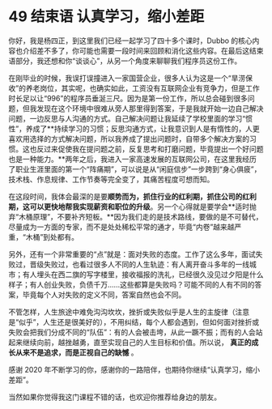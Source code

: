 49 结束语 认真学习，缩小差距
================

你好，我是杨四正，到这里我们已经一起学习了四十多个课时，Dubbo 的核心内容也介绍差不多了，你可能也需要一段时间来回顾和消化这些内容。在最后这结束语部分，我还想和你“谈谈心”，从另一个角度来聊聊我们程序员这份工作。

在刚毕业的时候，我误打误撞进入一家国营企业，很多人认为这是一个“旱涝保收”的养老岗位，其实呢，也确实如此，工资没有互联网企业有竞争力，但是工作时长足以让“996”的程序员垂涎三尺。因为是第一份工作，所以总会碰到很多问题，但我发现在这个环境中很难从旁人那里得到答案，于是我就开始一边自己解决问题，一边反思与人沟通的方式。自己解决问题让我延续了学校里面的学习“惯性”，养成了**持续学习的习惯；反思沟通方式，让我意识到人是有惰性的，人更喜欢用选择的方式解决问题，所以我养成了提出问题时，自带多个解决方案的习惯。这也反过来促使我在提问题之前，反复思考和打磨问题，毕竟提出一个好问题也是一种能力。**两年之后，我进入一家高速发展的互联网公司，在这里我经历了职业生涯里面的第一个“阵痛期”，可以说是从“闲庭信步”一步跨到“身心俱疲”，技术栈、作息规律、工作节奏等完全变了，其痛苦程度可想而知。

在这段时间，我体会最深的是要**顺势而为，抓住行业的红利期，抓住公司的红利期，这可以更快地帮我实现薪资和职位的升级**。另一个心得就是要学会\*\*适时抛弃“木桶原理”，不要补齐短板。\*\*因为我们走的是技术路线，要做的是不可替代，尽量成为一方面的专家，而不是处处稀松平常的通才，毕竟“内卷”越来越严重，“木桶”到处都有。

另外，还有一个非常重要的“点”就是：面对失败的态度。工作了这么多年，面试失败过，晋级失败过，也看过很多人不同的人生轨迹：有人离开奋斗多年的一线城市；有人埋头在西二旗的写字楼里，接收福报的洗礼，已经很久没见过夕阳是什么样子；有人创业失败，负债千万……这些都算是失败吗？可能不同的人有不同的答案，毕竟每个人对失败的定义不同，答案自然也会不同。

不管怎样，人生旅途中难免沟沟坎坎，挫折或失败似乎是人生的主旋律（注意是“似乎”，人生还是很美好的），不用纠结，每个人都会遇到，但如何面对挫折或失败会把我们分成不同的“队伍”：有的人会被击垮，从此一蹶不振；而有的人会站起来继续向前，越挫越勇，直至实现自己的人生目标和价值。所以说， **真正的成长从来不是追求，而是正视自己的缺憾** 。

感谢 2020 年不断学习的你，感谢你的一路陪伴，也期待你继续“认真学习，缩小差距”。

当然如果你觉得我这门课程不错的话，也欢迎你推荐给身边的朋友。
